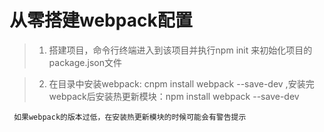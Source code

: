 # 从零搭建webpack配置

> 1. 搭建项目，命令行终端进入到该项目并执行npm init 来初始化项目的package.json文件

> 2. 在目录中安装webpack: cnpm install webpack --save-dev ,安装完webpack后安装热更新模块：npm install webpack --save-dev
```
 如果webpack的版本过低，在安装热更新模块的时候可能会有警告提示
 ```


